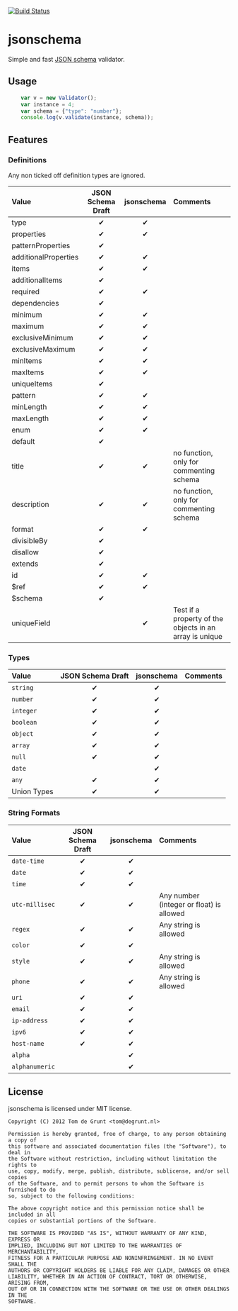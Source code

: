 [![Build Status](https://secure.travis-ci.org/tdegrunt/jsonschema.png)](http://travis-ci.org/tdegrunt/jsonschema)

# jsonschema

Simple and fast [JSON schema](http://tools.ietf.org/html/draft-zyp-json-schema-03) validator.

## Usage
```javascript
	var v = new Validator();
	var instance = 4;
	var schema = {"type": "number"};
	console.log(v.validate(instance, schema));
```

## Features

### Definitions

Any non ticked off definition types are ignored.

| Value | JSON Schema Draft | jsonschema | Comments |
|:------|:-----------------:|:----------:|:---------|
| type  | ✔ | ✔ |
| properties | ✔ | ✔ |
| patternProperties  | ✔ |   |
| additionalProperties | ✔ | ✔ |
| items  | ✔ | ✔ |
| additionalItems  | ✔ |   |
| required | ✔ | ✔ |
| dependencies | ✔ |   |
| minimum  | ✔ | ✔ |
| maximum  | ✔ | ✔ |
| exclusiveMinimum | ✔ | ✔ |
| exclusiveMaximum | ✔ | ✔ |
| minItems | ✔ | ✔ |
| maxItems | ✔ | ✔ |
| uniqueItems  | ✔ |   |
| pattern  | ✔ | ✔ |
| minLength  | ✔ | ✔ |
| maxLength  | ✔ | ✔ |
| enum | ✔ | ✔ |
| default  | ✔ |   |
| title  | ✔ | ✔ | no function, only for commenting schema
| description  | ✔ | ✔ | no function, only for commenting schema
| format | ✔ | ✔ |
| divisibleBy  | ✔ |   |
| disallow | ✔ |   |
| extends  | ✔ |   |
| id | ✔ | ✔ |
| $ref | ✔ | ✔ |
| $schema  | ✔ |  |
| uniqueField |   | ✔ | Test if a property of the objects in an array is unique

### Types

| Value | JSON Schema Draft | jsonschema | Comments |
|:------|:-----------------:|:----------:|:---------|
| `string` | ✔ | ✔ |
| `number` | ✔ | ✔ |
| `integer` | ✔ | ✔ |
| `boolean` | ✔ | ✔ |
| `object` | ✔ | ✔ |
| `array` | ✔ | ✔ |
| `null` | ✔ | ✔ |
| `date` |   | ✔ |
| `any` | ✔ | ✔ |
|  Union Types | ✔ | ✔ |

### String Formats

| Value | JSON Schema Draft | jsonschema | Comments |
|:------|:-----------------:|:----------:|:---------|
| `date-time` | ✔ | ✔ |
| `date` | ✔ | ✔ |
| `time` | ✔ | ✔ |
| `utc-millisec` | ✔ | ✔ | Any number (integer or float) is allowed
| `regex` | ✔ | ✔ | Any string is allowed
| `color` | ✔ | ✔ |
| `style` | ✔ | ✔ | Any string is allowed
| `phone` | ✔ | ✔ | Any string is allowed
| `uri` | ✔ | ✔ |
| `email` | ✔ | ✔ |
| `ip-address` | ✔ | ✔ |
| `ipv6` | ✔ | ✔ |
| `host-name` | ✔ | ✔ |
| `alpha` |   | ✔ |
| `alphanumeric` |   | ✔ |

## License

jsonschema is licensed under MIT license.

	Copyright (C) 2012 Tom de Grunt <tom@degrunt.nl>

	Permission is hereby granted, free of charge, to any person obtaining a copy of
	this software and associated documentation files (the "Software"), to deal in
	the Software without restriction, including without limitation the rights to
	use, copy, modify, merge, publish, distribute, sublicense, and/or sell copies
	of the Software, and to permit persons to whom the Software is furnished to do
	so, subject to the following conditions:

	The above copyright notice and this permission notice shall be included in all
	copies or substantial portions of the Software.

	THE SOFTWARE IS PROVIDED "AS IS", WITHOUT WARRANTY OF ANY KIND, EXPRESS OR
	IMPLIED, INCLUDING BUT NOT LIMITED TO THE WARRANTIES OF MERCHANTABILITY,
	FITNESS FOR A PARTICULAR PURPOSE AND NONINFRINGEMENT. IN NO EVENT SHALL THE
	AUTHORS OR COPYRIGHT HOLDERS BE LIABLE FOR ANY CLAIM, DAMAGES OR OTHER
	LIABILITY, WHETHER IN AN ACTION OF CONTRACT, TORT OR OTHERWISE, ARISING FROM,
	OUT OF OR IN CONNECTION WITH THE SOFTWARE OR THE USE OR OTHER DEALINGS IN THE
	SOFTWARE.